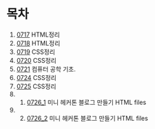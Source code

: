 # 목차
1. [0717](./README/0717.md) HTML정리  
2. [0718](./README/0718.md) HTML정리  
3. [0719](./README/0719.md) CSS정리  
4. [0720](./README/0720.md) CSS정리    
5. [0721](./README/0721.md) 컴퓨터 공학 기초.  
6. [0724](./README/0724.md) CSS정리  
7. [0725](./README/0725.md) CSS정리
8. 1. [0726_1](./README/Blog/Blog.html) 미니 헤커톤 블로그 만들기 HTML files  
8. 2. [0726_2](./README/Blog/style.css) 미니 헤커톤 블로그 만들기 HTML files  